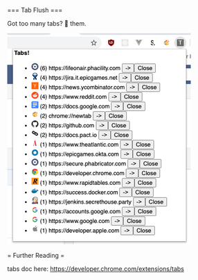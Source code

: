 === Tab Flush ===

Got too many tabs? 🚽 them.

![Screenshot](/docs/images/screenshot.png?raw=true "ScreenShot")

= Further Reading =

tabs doc here: https://developer.chrome.com/extensions/tabs
